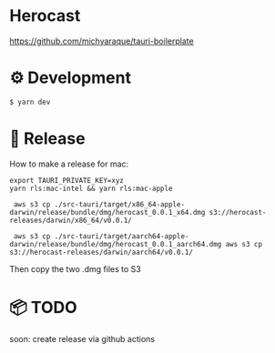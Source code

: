 # Herocast

https://github.com/michyaraque/tauri-boilerplate

# ⚙️ Development

```bash
$ yarn dev
```

# 🚀 Release

How to make a release for mac:
```
export TAURI_PRIVATE_KEY=xyz
yarn rls:mac-intel && yarn rls:mac-apple
```
`
aws s3 cp ./src-tauri/target/x86_64-apple-darwin/release/bundle/dmg/herocast_0.0.1_x64.dmg s3://herocast-releases/darwin/x86_64/v0.0.1/`

` aws s3 cp ./src-tauri/target/aarch64-apple-darwin/release/bundle/dmg/herocast_0.0.1_aarch64.dmg aws s3 cp s3://herocast-releases/darwin/aarch64/v0.0.1/`


Then copy the two .dmg files to S3

# 📦 TODO
soon: create release via github actions
